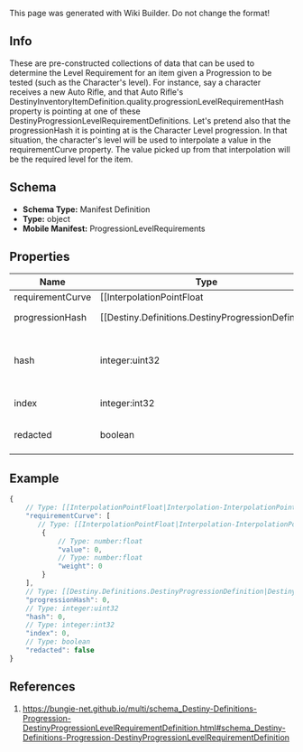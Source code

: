 <span class="wiki-builder">This page was generated with Wiki Builder. Do not change the format!</span>

## Info
These are pre-constructed collections of data that can be used to determine the Level Requirement for an item given a Progression to be tested (such as the Character's level). For instance, say a character receives a new Auto Rifle, and that Auto Rifle's DestinyInventoryItemDefinition.quality.progressionLevelRequirementHash property is pointing at one of these DestinyProgressionLevelRequirementDefinitions. Let's pretend also that the progressionHash it is pointing at is the Character Level progression. In that situation, the character's level will be used to interpolate a value in the requirementCurve property. The value picked up from that interpolation will be the required level for the item.

## Schema
* **Schema Type:** Manifest Definition
* **Type:** object
* **Mobile Manifest:** ProgressionLevelRequirements

## Properties
Name | Type | Description
---- | ---- | -----------
requirementCurve | [[InterpolationPointFloat|Interpolation-InterpolationPointFloat]][] | A curve of level requirements, weighted by the related progressions' level. Interpolate against this curve with the character's progression level to determine what the level requirement of the generated item that is using this data will be.
progressionHash | [[Destiny.Definitions.DestinyProgressionDefinition|Destiny-Definitions-DestinyProgressionDefinition]]:integer:uint32 | The progression whose level should be used to determine the level requirement. Look up the DestinyProgressionDefinition with this hash for more information about the progression in question.
hash | integer:uint32 | The unique identifier for this entity. Guaranteed to be unique for the type of entity, but not globally. When entities refer to each other in Destiny content, it is this hash that they are referring to.
index | integer:int32 | The index of the entity as it was found in the investment tables.
redacted | boolean | If this is true, then there is an entity with this identifier/type combination, but BNet is not yet allowed to show it. Sorry!

## Example
```javascript
{
    // Type: [[InterpolationPointFloat|Interpolation-InterpolationPointFloat]][]
    "requirementCurve": [
       // Type: [[InterpolationPointFloat|Interpolation-InterpolationPointFloat]]
        {
            // Type: number:float
            "value": 0,
            // Type: number:float
            "weight": 0
        }
    ],
    // Type: [[Destiny.Definitions.DestinyProgressionDefinition|Destiny-Definitions-DestinyProgressionDefinition]]:integer:uint32
    "progressionHash": 0,
    // Type: integer:uint32
    "hash": 0,
    // Type: integer:int32
    "index": 0,
    // Type: boolean
    "redacted": false
}

```

## References
1. https://bungie-net.github.io/multi/schema_Destiny-Definitions-Progression-DestinyProgressionLevelRequirementDefinition.html#schema_Destiny-Definitions-Progression-DestinyProgressionLevelRequirementDefinition
